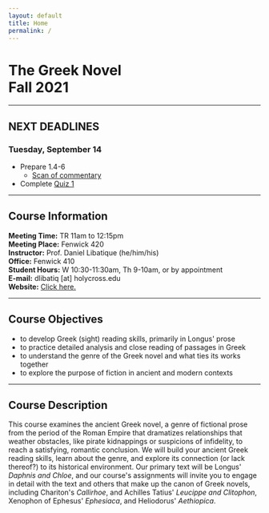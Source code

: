 ```yaml
---
layout: default
title: Home
permalink: /
---
```


# The Greek Novel<br>Fall 2021

***

## NEXT DEADLINES

### Tuesday, September 14
* Prepare 1.4-6
  * [Scan of commentary](https://drive.google.com/file/d/13pMtjVDLFEe5EtJR2YFuNGVdO7UD2kOc/view?usp=sharing)
* Complete [Quiz 1](https://hc.instructure.com/courses/4336/assignments/48580)

***

## Course Information

**Meeting Time:** TR 11am to 12:15pm  
**Meeting Place:** Fenwick 420  
**Instructor:** Prof. Daniel Libatique (he/him/his)  
**Office:** Fenwick 410  
**Student Hours:** W 10:30-11:30am, Th 9-10am, or by appointment  
**E-mail:** dlibatiq [at] holycross.edu  
**Website:** [Click here.](https://libatique.info)

***

## Course Objectives

* to develop Greek (sight) reading skills, primarily in Longus' prose
* to practice detailed analysis and close reading of passages in Greek
* to understand the genre of the Greek novel and what ties its works together
* to explore the purpose of fiction in ancient and modern contexts

***

## Course Description

This course examines the ancient Greek novel, a genre of fictional prose from the period of the Roman Empire that dramatizes relationships that weather obstacles, like pirate kidnappings or suspicions of infidelity, to reach a satisfying, romantic conclusion. We will build your ancient Greek reading skills, learn about the genre, and explore its connection (or lack thereof?) to its historical environment. Our primary text will be Longus' *Daphnis and Chloe*, and our course's assignments will invite you to engage in detail with the text and others that make up the canon of Greek novels, including Chariton's *Callirhoe*, and Achilles Tatius' *Leucippe and Clitophon*, Xenophon of Ephesus' *Ephesiaca*, and Heliodorus' *Aethiopica*.
